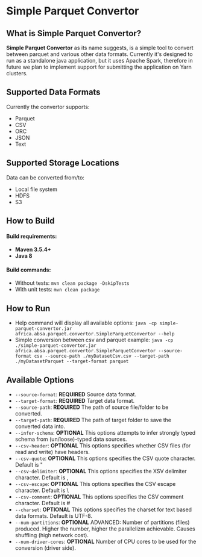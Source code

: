 # Simple Parquet Convertor

## What is Simple Parquet Convertor?
**Simple Parquet Convertor** as its name suggests, is a simple tool to convert between parquet and various other data formats.
Currently it's designed to run as a standalone java application, but it uses Apache Spark, therefore in future we plan to implement support for submitting the application on Yarn clusters.

## Supported Data Formats
Currently the convertor supports:
- Parquet
- CSV
- ORC
- JSON
- Text

## Supported Storage Locations
Data can be converted from/to:
- Local file system
- HDFS
- S3

## How to Build
#### Build requirements:
 - **Maven 3.5.4+**
 - **Java 8**

#### Build commands:
- Without tests:  `mvn clean package -DskipTests `
- With unit tests:  `mvn clean package`

## How to Run
- Help command will display all available options: `java -cp simple-parquet-convertor.jar africa.absa.parquet.convertor.SimpleParquetConvertor --help`
- Simple conversion between csv and parquet example: `java -cp ./simple-parquet-convertor.jar africa.absa.parquet.convertor.SimpleParquetConvertor --source-format csv --source-path ./myDatasetCsv.csv --target-path ./myDatasetParquet --target-format parquet`

## Available Options
- `--source-format`: **REQUIRED** Source data format. 
- `--target-format`: **REQUIRED** Target data format.
- `--source-path`: **REQUIRED** The path of source file/folder to be converted.
- `--target-path`: **REQUIRED** The path of target folder to save the converted data into.
- `--infer-schema`: **OPTIONAL** This options attempts to infer strongly typed schema from (un/loose)-typed data sources.
- `--csv-header`: **OPTIONAL** This options specifies whether CSV files (for read and write) have headers.
- `--csv-quote`: **OPTIONAL** This options specifies the CSV quote character. Default is "
- `--csv-delimiter`: **OPTIONAL** This options specifies the XSV delimiter character. Default is ,
- `--csv-escape`: **OPTIONAL** This options specifies the CSV escape character. Default is \
- `--csv-comment`: **OPTIONAL** This options specifies the CSV comment character. Default is #
- `--charset`: **OPTIONAL** This options specifies the charset for text based data formats. Default is UTF-8.
- `--num-partitions`: **OPTIONAL** ADVANCED: Number of partitions (files) produced. Higher the number, higher the parallelizm achievable. Causes shuffling (high network cost).
- `--num-driver-cores`: **OPTIONAL** Number of CPU cores to be used for the conversion (driver side).
